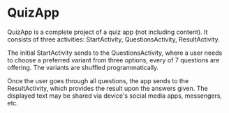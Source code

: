 # QuizApp
QuizApp is a complete project of a quiz app (not including content).
It consists of three activities: StartActivity, QuestionsActivity, ResultActivity.

The initial StartActivity sends to the QuestionsActivity, where a user needs to choose a preferred variant from three options, every of 7 questions are offering.
The variants are shuffled programmatically.

Once the user goes through all questions, the app sends to the ResultActivity, which provides the result upon the answers given. 
The displayed text may be shared via device's social media apps, messengers, etc.
